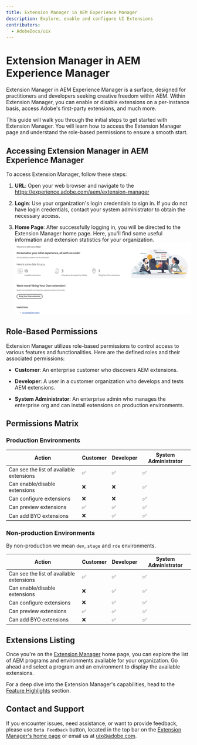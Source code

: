 ```yaml
---
title: Extension Manager in AEM Experience Manager
description: Explore, enable and configure UI Extensions
contributors:
  - AdobeDocs/uix
---
```

# Extension Manager in AEM Experience Manager
Extension Manager in AEM Experience Manager is a surface, designed for practitioners and developers seeking creative freedom within AEM. Within Extension Manager, you can enable or disable extensions on a per-instance basis, access Adobe's first-party extensions, and much more.

This guide will walk you through the initial steps to get started with Extension Manager. You will learn how to access the Extension Manager page and understand the role-based permissions to ensure a smooth start.

## Accessing Extension Manager in AEM Experience Manager
To access Extension Manager, follow these steps:

1. **URL**: Open your web browser and navigate to the https://experience.adobe.com/aem/extension-manager 

2. **Login**: Use your organization's login credentials to sign in. If you do not have login credentials, contact your system administrator to obtain the necessary access.

3. **Home Page**: After successfully logging in, you will be directed to the Extension Manager home page. Here, you'll find some useful information and extension statistics for your organization.
![Home Page](home-page.png)

## Role-Based Permissions
Extension Manager utilizes role-based permissions to control access to various features and functionalities. Here are the defined roles and their associated permissions:

- **Customer**: An enterprise customer who discovers AEM extensions.

- **Developer**: A user in a customer organization who develops and tests AEM extensions.

- **System Administrator**: An enterprise admin who manages the enterprise org and can install extensions on production environments.

## Permissions Matrix
### Production Environments

| Action | Customer | Developer | System Administrator| 
|---|---|---|---|
| Can see the list of available extensions | ✅ | ✅ | ✅ |
| Can enable/disable extensions | ❌ | ❌ | ✅ |
| Can configure extensions | ❌ | ❌ | ✅ |
| Can preview extensions | ✅ | ✅ | ✅ |
| Can add BYO extensions | ❌ | ✅ | ✅ |

### Non-production Environments
By non-production we mean `dev`, `stage` and `rde` environments.

| Action | Customer | Developer | System Administrator| 
|---|---|---|---|
| Can see the list of available extensions | ✅ | ✅ | ✅ |
| Can enable/disable extensions | ❌ | ✅  | ✅ |
| Can configure extensions | ❌ | ✅  | ✅ |
| Can preview extensions | ✅ | ✅ | ✅ |
| Can add BYO extensions | ❌ | ✅ | ✅ |

## Extensions Listing
Once you're on the [Extension Manager](https://experience.adobe.com/aem/extension-manager) home page, you can explore the list of AEM programs and environments available for your organization. Go ahead and select a program and an environment to display the available extensions.

For a deep dive into the Extension Manager's capabilities, head to the [Feature Highlights](feature-highlights) section.

## Contact and Support

If you encounter issues, need assistance, or want to provide feedback, please use `Beta Feedback` button, located in the top bar on the [Extension Manager's home page](https://experience.adobe.com/aem/extension-manager) or email us at uix@adobe.com.
